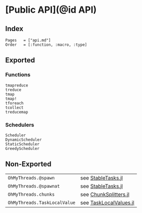 # [Public API](@id API)

## Index

```@index
Pages   = ["api.md"]
Order   = [:function, :macro, :type]
```

## Exported

### Functions

```@docs
tmapreduce
treduce
tmap
tmap!
tforeach
tcollect
treducemap
```

### Schedulers

```@docs
Scheduler
DynamicScheduler
StaticScheduler
GreedyScheduler
```

## Non-Exported

|                        |                                                                     |
|------------------------|---------------------------------------------------------------------|
| `OhMyThreads.@spawn`   | see [StableTasks.jl](https://github.com/JuliaFolds2/StableTasks.jl) |
| `OhMyThreads.@spawnat` | see [StableTasks.jl](https://github.com/JuliaFolds2/StableTasks.jl) |
| `OhMyThreads.chunks`   | see [ChunkSplitters.jl](https://juliafolds2.github.io/ChunkSplitters.jl/dev/references/#ChunkSplitters.chunks) |
| `OhMyThreads.TaskLocalValue`   | see [TaskLocalValues.jl](https://github.com/vchuravy/TaskLocalValues.jl) |
